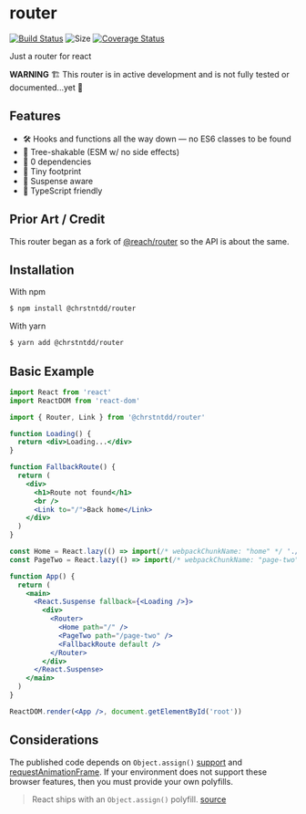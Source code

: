# router

[![Build Status](https://travis-ci.org/chrstntdd/router.svg?branch=master)](https://travis-ci.org/chrstntdd/router)
![Size](https://badgen.net/bundlephobia/minzip/@chrstntdd/router@latest)
[![Coverage Status](https://coveralls.io/repos/github/chrstntdd/router/badge.svg?branch=master)](https://coveralls.io/github/chrstntdd/router?branch=master)

Just a router for react

**WARNING** 🏗 This router is in active development and is not fully tested or documented...yet 🚧

## Features

- 🛠 Hooks and functions all the way down — no ES6 classes to be found
- 🌳 Tree-shakable (ESM w/ no side effects)
- 🚫 0 dependencies
- 🐜 Tiny footprint
- 🚟 Suspense aware
- 📘 TypeScript friendly

## Prior Art / Credit

This router began as a fork of [@reach/router](https://github.com/reach/router) so the API is about the same.

## Installation

With npm

```bash
$ npm install @chrstntdd/router
```

With yarn

```bash
$ yarn add @chrstntdd/router
```

## Basic Example

```jsx
import React from 'react'
import ReactDOM from 'react-dom'

import { Router, Link } from '@chrstntdd/router'

function Loading() {
  return <div>Loading...</div>
}

function FallbackRoute() {
  return (
    <div>
      <h1>Route not found</h1>
      <br />
      <Link to="/">Back home</Link>
    </div>
  )
}

const Home = React.lazy(() => import(/* webpackChunkName: "home" */ './Home'))
const PageTwo = React.lazy(() => import(/* webpackChunkName: "page-two" */ './PageTwo'))

function App() {
  return (
    <main>
      <React.Suspense fallback={<Loading />}>
        <div>
          <Router>
            <Home path="/" />
            <PageTwo path="/page-two" />
            <FallbackRoute default />
          </Router>
        </div>
      </React.Suspense>
    </main>
  )
}

ReactDOM.render(<App />, document.getElementById('root'))
```

## Considerations

The published code depends on `Object.assign()` [support](http://kangax.github.io/compat-table/es6/#test-Object_static_methods_Object.assign) and [requestAnimationFrame](https://developer.mozilla.org/en-US/docs/Web/API/window/requestAnimationFrame). If your environment does not support these browser features, then you must provide your own polyfills.

> React ships with an `Object.assign()` polyfill. [source](https://github.com/facebook/react/blob/master/packages/react-dom/package.json#L17)
